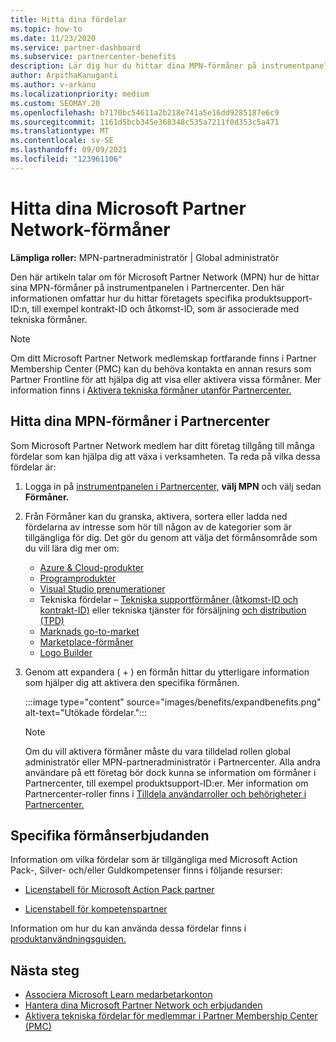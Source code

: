 ```yaml
---
title: Hitta dina fördelar
ms.topic: how-to
ms.date: 11/23/2020
ms.service: partner-dashboard
ms.subservice: partnercenter-benefits
description: Lär dig hur du hittar dina MPN-förmåner på instrumentpanelen i Partnercenter. Innehåller information om hur du hittar ditt åtkomst-ID och kontrakt-ID för tekniska förmåner.
author: ArpithaKanuganti
ms.author: v-arkanu
ms.localizationpriority: medium
ms.custom: SEOMAY.20
ms.openlocfilehash: b7170bc54611a2b218e741a5e16dd9285187e6c9
ms.sourcegitcommit: 1161d5bcb345e368348c535a7211f0d353c5a471
ms.translationtype: MT
ms.contentlocale: sv-SE
ms.lasthandoff: 09/09/2021
ms.locfileid: "123961106"
---
```

# <a name="locate-your-microsoft-partner-network-benefits"></a>Hitta dina Microsoft Partner Network-förmåner 

**Lämpliga roller:** MPN-partneradministratör | Global administratör

Den här artikeln talar om för Microsoft Partner Network (MPN) hur de hittar sina MPN-förmåner på instrumentpanelen i Partnercenter. Den här informationen omfattar hur du hittar företagets specifika produktsupport-ID:n, till exempel kontrakt-ID och åtkomst-ID, som är associerade med tekniska förmåner.

>[!NOTE]
> Om ditt Microsoft Partner Network medlemskap fortfarande finns i Partner Membership Center (PMC) kan du behöva kontakta en annan resurs som Partner Frontline för att hjälpa dig att visa eller aktivera vissa förmåner. Mer information finns i [Aktivera tekniska förmåner utanför Partnercenter.](./partner-membership-center-retirement-faq.md)

## <a name="find-your-mpn-benefits-in-partner-center"></a>Hitta dina MPN-förmåner i Partnercenter

Som Microsoft Partner Network medlem har ditt företag tillgång till många fördelar som kan hjälpa dig att växa i verksamheten. Ta reda på vilka dessa fördelar är:

1. Logga in på [instrumentpanelen i Partnercenter,](https://partner.microsoft.com/dashboard/home) **välj MPN** och välj sedan **Förmåner.**

2. Från Förmåner kan du granska, aktivera, sortera eller ladda ned fördelarna av intresse som hör till någon av de kategorier som är tillgängliga för dig. Det gör du genom att välja det förmånsområde som du vill lära dig mer om:

   - [Azure & Cloud-produkter](mpn-benefits-azure-cloud.md)
   - [Programprodukter](mpn-benefits-software.md)
   - [Visual Studio prenumerationer](mpn-benefits-visual-studio.md)
   - Tekniska fördelar – [Tekniska supportförmåner (åtkomst-ID och kontrakt-ID)](mpn-benefits-technical-support.md) eller tekniska tjänster för försäljning [och distribution (TPD)](technical-benefits.md)
   - [Marknads go-to-market](mpn-learn-about-go-to-market-benefits.md)
   - [Marketplace-förmåner](marketplace-rewards.md)
   - [Logo Builder](mpn-logo-builder.md)

3. Genom att expandera ( + ) en förmån hittar du ytterligare information som hjälper dig att aktivera den specifika förmånen.

   :::image type="content" source="images/benefits/expandbenefits.png" alt-text="Utökade fördelar.":::

   > [!NOTE]
   > Om du vill aktivera förmåner måste du vara tilldelad rollen global administratör eller MPN-partneradministratör i Partnercenter. Alla andra användare på ett företag bör dock kunna se information om förmåner i Partnercenter, till exempel produktsupport-ID:er. Mer information om Partnercenter-roller finns i [Tilldela användarroller och behörigheter i Partnercenter.](permissions-overview.md)

## <a name="specific-benefit-offers"></a>Specifika förmånserbjudanden

Information om vilka fördelar som är tillgängliga med Microsoft Action Pack-, Silver- och/eller Guldkompetenser finns i följande resurser:

- [Licenstabell för Microsoft Action Pack partner](https://assetsprod.microsoft.com/en-us/microsoft-action-pack-license-table.pdf)

- [Licenstabell för kompetenspartner](https://assetsprod.microsoft.com/mpn-maps-software-iur-competency-license-table.docx)

Information om hur du kan använda dessa fördelar finns i [produktanvändningsguiden.](https://assets.microsoft.com/MPN-MAPS-Product-Usage-Guide.pdf)

## <a name="next-steps"></a>Nästa steg

- [Associera Microsoft Learn medarbetarkonton](ms-learn-associate.md)
- [Hantera dina Microsoft Partner Network och erbjudanden](manage-your-partner-network-benefits.md)
- [Aktivera tekniska fördelar för medlemmar i Partner Membership Center (PMC)](./partner-membership-center-retirement-faq.md)